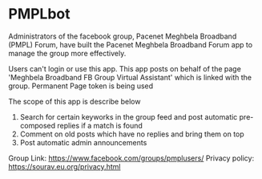 # PMPLbot

Administrators of the facebook group, Pacenet Meghbela Broadband (PMPL) Forum, have built the Pacenet Meghbela Broadband Forum app to manage the group more effectively.

Users can't login or use this app. This app posts on behalf of the page 'Meghbela Broadband FB Group Virtual Assistant' which is linked with the group. Permanent Page token is being used

The scope of this app is describe below

1. Search for certain keyworks in the group feed and post automatic pre-composed replies if a match is found
2. Comment on old posts which have no replies and bring them on top
3. Post automatic admin announcements

Group Link: https://www.facebook.com/groups/pmplusers/
Privacy policy: https://sourav.eu.org/privacy.html
